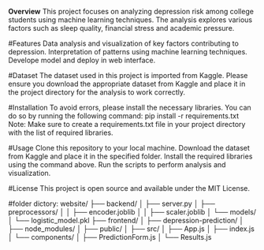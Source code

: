 **Overview**
This project focuses on analyzing depression risk among college students using machine learning techniques.
The analysis explores various factors such as sleep quality, financial stress and academic pressure.

#Features
Data analysis and visualization of key factors contributing to depression.
Interpretation of patterns using machine learning techniques.
Develope model and deploy in web interface.

#Dataset
The dataset used in this project is imported from Kaggle. Please ensure you download the appropriate dataset from Kaggle and place it in the project directory for the analysis to work correctly.

#Installation
To avoid errors, please install the necessary libraries. You can do so by running the following command:
pip install -r requirements.txt
Note: Make sure to create a requirements.txt file in your project directory with the list of required libraries.

#Usage
Clone this repository to your local machine.
Download the dataset from Kaggle and place it in the specified folder.
Install the required libraries using the command above.
Run the scripts to perform analysis and visualization.

#License
This project is open source and available under the MIT License.

#folder dictory:
website/
├── backend/
│   ├── server.py
│   ├── preprocessors/
│   │   ├── encoder.joblib
│   │   ├── scaler.joblib
│   └── models/
│       └── logistic_model.pkl
├── frontend/
│   ├── depression-prediction/
│       ├── node_modules/
│       ├── public/
│       ├── src/
│           ├── App.js
│           ├── index.js
│           └── components/
│               ├── PredictionForm.js
│               └── Results.js
